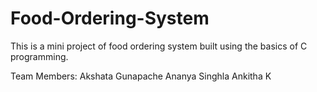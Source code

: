 # Food-Ordering-System

This is a mini project of food ordering system built using the basics of C programming.

Team Members:
Akshata Gunapache
Ananya Singhla
Ankitha K